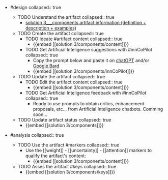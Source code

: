 
- #design
   collapsed:: true
  - TODO Understand the artifact
    collapsed:: true
    - [solution 3___components artifact information (definition + description + examples)](https://go.innbok.com/#/page/innBoK%2Fsolution-%28id%29%2Fcomponents%2Finfo)
  - TODO Create the artifact
     collapsed:: true
    - TODO Ideate #artifact content
      collapsed:: true
      - {{embed [[solution 3/components/content]]}}
    - TODO Get Artificial Inteligence suggestions with #innCoPilot
      collapsed:: true
      - Copy the prompt below and paste it on [chatGPT](https://chat.openai.com) and/or [Google Bard](https://bard.google.com/chat)
      - {{embed [[solution 3/components/innCoPilot]]}}
  - TODO Update the artifact
    collapsed:: true
    - TODO Edit the artifact content
     collapsed:: true
      - {{embed [[solution 3/components/content]]}}
    - TODO Get Artificial Inteligence feedback with #innCoPilot
      collapsed:: true
      - Ready to use prompts to obtain critics, enhancement proposals, etc... from Artificial Inteligence chatbots. Comming soon...
  - TODO Update artifact status
    collapsed:: true
    - {{embed [[solution 3/components]]}}


- #analysis
  collapsed:: true
  - TODO Use the artifact #markers
    collapsed:: true
    - Use the [[weight]] - [[uncertainty]] - [[attention]] markers to qualify the artifact's content:
      - {{embed [[solution 3/components/content]]}}
  - TODO Asses the artifact #keys
    collapsed:: true
    - {{embed [[solution 3/components/keys]]}}



